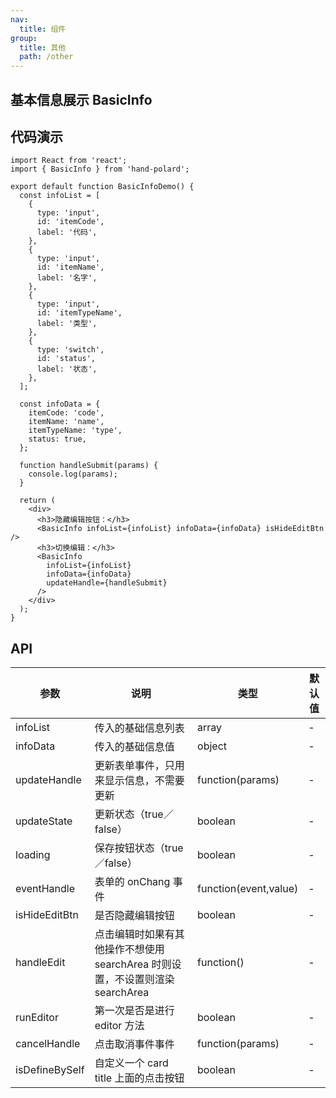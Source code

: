 ```yaml
---
nav:
  title: 组件
group:
  title: 其他
  path: /other
---
```


## 基本信息展示 BasicInfo

## 代码演示

```tsx
import React from 'react';
import { BasicInfo } from 'hand-polard';

export default function BasicInfoDemo() {
  const infoList = [
    {
      type: 'input',
      id: 'itemCode',
      label: '代码',
    },
    {
      type: 'input',
      id: 'itemName',
      label: '名字',
    },
    {
      type: 'input',
      id: 'itemTypeName',
      label: '类型',
    },
    {
      type: 'switch',
      id: 'status',
      label: '状态',
    },
  ];

  const infoData = {
    itemCode: 'code',
    itemName: 'name',
    itemTypeName: 'type',
    status: true,
  };

  function handleSubmit(params) {
    console.log(params);
  }

  return (
    <div>
      <h3>隐藏编辑按钮：</h3>
      <BasicInfo infoList={infoList} infoData={infoData} isHideEditBtn />
      <h3>切换编辑：</h3>
      <BasicInfo
        infoList={infoList}
        infoData={infoData}
        updateHandle={handleSubmit}
      />
    </div>
  );
}
```

## API

| 参数           | 说明                                                                          | 类型                  | 默认值 |
| -------------- | ----------------------------------------------------------------------------- | --------------------- | ------ |
| infoList       | 传入的基础信息列表                                                            | array                 | -      |
| infoData       | 传入的基础信息值                                                              | object                | -      |
| updateHandle   | 更新表单事件，只用来显示信息，不需要更新                                      | function(params)      | -      |
| updateState    | 更新状态（true／false）                                                       | boolean               | -      |
| loading        | 保存按钮状态（true／false）                                                   | boolean               | -      |
| eventHandle    | 表单的 onChang 事件                                                           | function(event,value) | -      |
| isHideEditBtn  | 是否隐藏编辑按钮                                                              | boolean               | -      |
| handleEdit     | 点击编辑时如果有其他操作不想使用 searchArea 时则设置，不设置则渲染 searchArea | function()            | -      |
| runEditor      | 第一次是否是进行 editor 方法                                                  | boolean               | -      |
| cancelHandle   | 点击取消事件事件                                                              | function(params)      | -      |
| isDefineBySelf | 自定义一个 card title 上面的点击按钮                                          | boolean               | -      |
